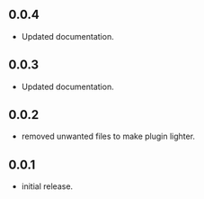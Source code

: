 ## 0.0.4

* Updated documentation.

## 0.0.3

* Updated documentation.

## 0.0.2

* removed unwanted files to make plugin lighter.

## 0.0.1

* initial release.

